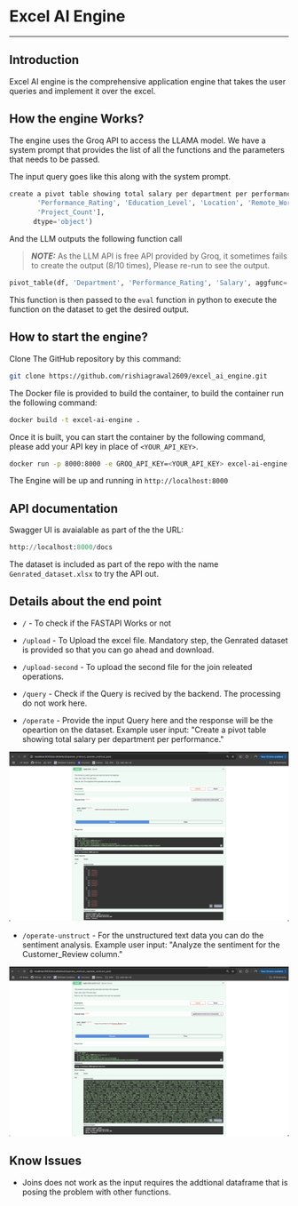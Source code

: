 # Excel AI Engine

---

## Introduction

Excel AI engine is the comprehensive application engine that takes the user queries and implement it over the excel.

## How the engine Works?

The engine uses the Groq API to access the LLAMA model. We have a system prompt that provides the list of all the functions and the parameters that needs to be passed.

The input query goes like this along with the system prompt.

```python
create a pivot table showing total salary per department per performance Available Columns: Index(['ID', 'Age', 'Salary', 'Department', 'Experience_Years',
       'Performance_Rating', 'Education_Level', 'Location', 'Remote_Work',
       'Project_Count'],
      dtype='object')
```

And the LLM outputs the following function call

> **_NOTE:_**  As the LLM API is free API provided by Groq, it sometimes fails to create the output (8/10 times), Please re-run to see the output.

```python
pivot_table(df, 'Department', 'Performance_Rating', 'Salary', aggfunc='sum')
```

This function is then passed to the `eval` function in python to execute the function on the dataset to get the desired output.

## How to start the engine?

Clone The GitHub repository by this command:

```bash
git clone https://github.com/rishiagrawal2609/excel_ai_engine.git
```

The Docker file is provided to build the container, to build the container run the following command:

```bash
docker build -t excel-ai-engine .
```

Once it is built, you can start the container by the following command, please add your API key in place of `<YOUR_API_KEY>`.

```bash
docker run -p 8000:8000 -e GROQ_API_KEY=<YOUR_API_KEY> excel-ai-engine
```

The Engine will be up and running in `http://localhost:8000`

## API documentation

Swagger UI is avaialable as part of the the URL:

```python
http://localhost:8000/docs
```

The dataset is included as part of the repo with the name `Genrated_dataset.xlsx` to try the API out.

## Details about the end point

- `/` - To check if the FASTAPI Works or not

- `/upload` - To Upload the excel file. Mandatory step, the Genrated dataset is provided so that you can go ahead and download.

- `/upload-second` - To upload the second file for the join releated operations.

- `/query` - Check if the Query is recived by the backend. The processing do not work here.

- `/operate` - Provide the input Query here and the response will be the opeartion on the dataset.
Example user input: "Create a pivot table showing total salary per department per performance."

![operate](./img/operate.png)

- `/operate-unstruct` - For the unstructured text data you can do the sentiment analysis.
Example user input: "Analyze the sentiment for the Customer_Review column."

![operate-unstruct](./img/operate-unstruct.png)

## Know Issues

- Joins does not work as the input requires the addtional dataframe that is posing the problem with other functions.
